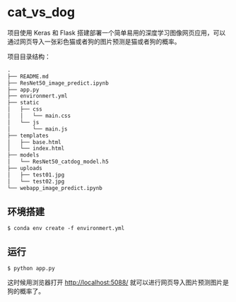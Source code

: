 # cat_vs_dog
项目使用 Keras 和 Flask 搭建部署一个简单易用的深度学习图像网页应用，可以通过网页导入一张彩色猫或者狗的图片预测是猫或者狗的概率。

项目目录结构：

```python
.
├── README.md
├── ResNet50_image_predict.ipynb
├── app.py
├── environmert.yml
├── static
│   ├── css
│   │   └── main.css
│   └── js
│       └── main.js
├── templates
│   ├── base.html
│   └── index.html
├── models
│   └── ResNet50_catdog_model.h5
├── uploads
│   ├── test01.jpg
│   └── test02.jpg
└── webapp_image_predict.ipynb
```

## 环境搭建

```shell
$ conda env create -f environmert.yml
```

## 运行

```shell
$ python app.py
```

这时候用浏览器打开 <http://localhost:5088/> 就可以进行网页导入图片预测图片是狗的概率了。